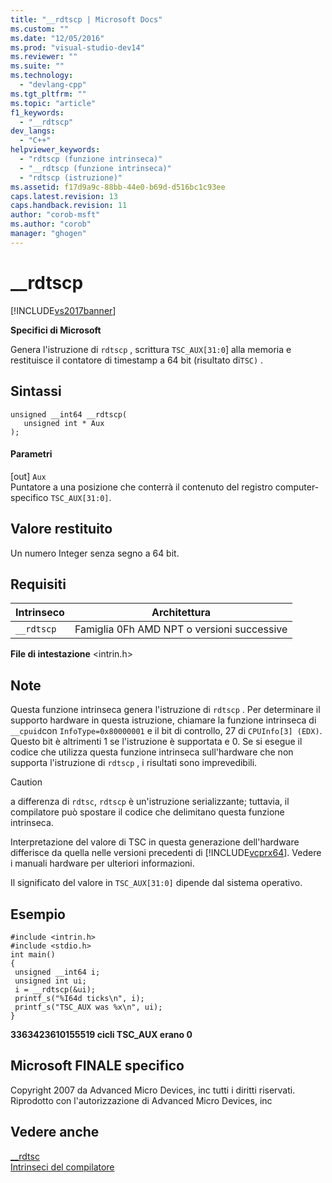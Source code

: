 ```yaml
---
title: "__rdtscp | Microsoft Docs"
ms.custom: ""
ms.date: "12/05/2016"
ms.prod: "visual-studio-dev14"
ms.reviewer: ""
ms.suite: ""
ms.technology: 
  - "devlang-cpp"
ms.tgt_pltfrm: ""
ms.topic: "article"
f1_keywords: 
  - "__rdtscp"
dev_langs: 
  - "C++"
helpviewer_keywords: 
  - "rdtscp (funzione intrinseca)"
  - "__rdtscp (funzione intrinseca)"
  - "rdtscp (istruzione)"
ms.assetid: f17d9a9c-88bb-44e0-b69d-d516bc1c93ee
caps.latest.revision: 13
caps.handback.revision: 11
author: "corob-msft"
ms.author: "corob"
manager: "ghogen"
---
```

# __rdtscp
[!INCLUDE[vs2017banner](../assembler/inline/includes/vs2017banner.md)]

**Specifici di Microsoft**  
  
 Genera l'istruzione di `rdtscp` , scrittura `TSC_AUX[31:0`\] alla memoria e restituisce il contatore di timestamp a 64 bit \(risultato di`TSC)` .  
  
## Sintassi  
  
```  
unsigned __int64 __rdtscp(  
   unsigned int * Aux  
);  
```  
  
#### Parametri  
 \[out\] `Aux`  
 Puntatore a una posizione che conterrà il contenuto del registro computer\-specifico `TSC_AUX[31:0]`.  
  
## Valore restituito  
 Un numero Integer senza segno a 64 bit.  
  
## Requisiti  
  
|Intrinseco|Architettura|  
|----------------|------------------|  
|`__rdtscp`|Famiglia 0Fh AMD NPT o versioni successive|  
  
 **File di intestazione** \<intrin.h\>  
  
## Note  
 Questa funzione intrinseca genera l'istruzione di `rdtscp` .  Per determinare il supporto hardware in questa istruzione, chiamare la funzione intrinseca di `__cpuid`con `InfoType=0x80000001` e il bit di controllo, 27 di `CPUInfo[3] (EDX)`.  Questo bit è altrimenti 1 se l'istruzione è supportata e 0.  Se si esegue il codice che utilizza questa funzione intrinseca sull'hardware che non supporta l'istruzione di `rdtscp` , i risultati sono imprevedibili.  
  
> [!CAUTION]
>  a differenza di `rdtsc`, `rdtscp` è un'istruzione serializzante; tuttavia, il compilatore può spostare il codice che delimitano questa funzione intrinseca.  
  
 Interpretazione del valore di TSC in questa generazione dell'hardware differisce da quella nelle versioni precedenti di [!INCLUDE[vcprx64](../assembler/inline/includes/vcprx64_md.md)].  Vedere i manuali hardware per ulteriori informazioni.  
  
 Il significato del valore in `TSC_AUX[31:0]` dipende dal sistema operativo.  
  
## Esempio  
  
```  
#include <intrin.h>   
#include <stdio.h>  
int main()   
{  
 unsigned __int64 i;  
 unsigned int ui;  
 i = __rdtscp(&ui);  
 printf_s("%I64d ticks\n", i);  
 printf_s("TSC_AUX was %x\n", ui);  
}  
```  
  
  **3363423610155519 cicli TSC\_AUX erano 0**   
## Microsoft FINALE specifico  
 Copyright 2007 da Advanced Micro Devices, inc tutti i diritti riservati.  Riprodotto con l'autorizzazione di Advanced Micro Devices, inc  
  
## Vedere anche  
 [\_\_rdtsc](../intrinsics/rdtsc.md)   
 [Intrinseci del compilatore](../intrinsics/compiler-intrinsics.md)